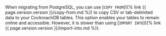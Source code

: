 When migrating from PostgreSQL, you can use [`COPY FROM`]({% link {{ page.version.version }}/copy-from.md %}) to copy CSV or tab-delimited data to your CockroachDB tables. This option enables your tables to remain online and accessible. However, it is slower than using [`IMPORT INTO`]({% link {{ page.version.version }}/import-into.md %}).